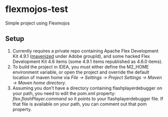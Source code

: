 flexmojos-test
==============

Simple project using Flexmojos

Setup
-----
1. Currently requires a private repo containing Apache Flex Development Kit 4.9.1 ([mavenized](https://git-wip-us.apache.org/repos/asf/flex-utilities.git) under Adobe groupId), and some hacked
Flex Development Kit 4.6 items (some 4.9.1 items republished as 4.6.0 items).
2. To build the project in IDEA, you must either define the M2_HOME environment variable, or open the project and override
the default location of maven home via *File -> Settings -> Project Settings -> Maven ->  Maven home directory*.
3. Assuming you don't have a directory containing flashplayerdebugger on your path, you need to edit the pom.xml property:
*flex.flashPlayer.command* so it points to your flashplayerdebugger file. If that file is available on your path,
 you can comment out that pom property.